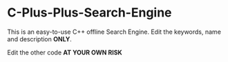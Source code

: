 # C-Plus-Plus-Search-Engine
This is an easy-to-use C++ offline Search Engine. Edit the keywords, name and description <b>ONLY</b>.

Edit the other code <b>AT YOUR OWN RISK</b>
